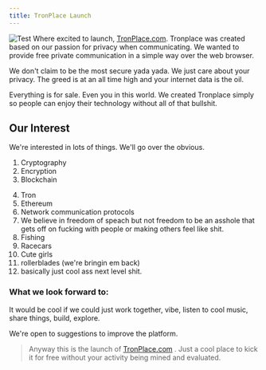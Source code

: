 ```yaml
---
title: TronPlace Launch
---
```

![Test](https://conference.tronplace.com/images/video-conference.jpg "Tronplace-Launch")
Where excited to launch, [TronPlace.com](https://tronplace.com). Tronplace was created based on our passion for privacy when communicating. 
We wanted to provide free private communication in a simple way over the web browser.

We don't claim to be the most secure yada yada. We just care about your privacy. The greed is at an all time high and your internet data is the oil. 

Everything is for sale. Even you in this world. We created Tronplace simply so people can enjoy their technology without all of that bullshit.

## Our Interest

We're interested in lots of things. We'll go over the obvious.
1. Cryptography
2. Encryption
3. Blockchain
4) Tron
5) Ethereum
6) Network communication protocols
7) We believe in freedom of speach but not freedom to be an asshole that gets off on fucking with people or making others feel like shit.
8) Fishing
9) Racecars
10) Cute girls
11) rollerblades (we're bringin em back)
12) basically just cool ass next level shit.


### What we look forward to:

It would be cool if we could just work together, vibe, listen to cool music, share things, build, explore.

We're open to suggestions to improve the platform.

> Anyway this is the launch of [TronPlace.com](https://tronplace.com) . Just a cool place to kick it for free without your activity being mined and evaluated.


